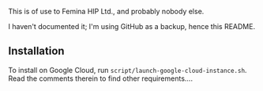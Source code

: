 This is of use to Femina HIP Ltd., and probably nobody else.

I haven't documented it; I'm using GitHub as a backup, hence this README.

Installation
------------

To install on Google Cloud, run `script/launch-google-cloud-instance.sh`. Read
the comments therein to find other requirements....
